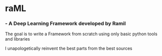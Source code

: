 
# raML 
### - A Deep Learning Framework developed by Ramil

The goal is to write a Framework from scratch using only basic python tools and libraries

I unapologetically reinvent the best parts from the best sources
